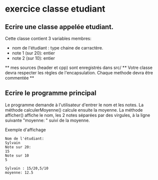 # exercice classe etudiant

## Ecrire une classe appelée etudiant.

Cette classe contient 3 variables membres:
* nom de l'étudiant : type chaine de carractère.
* note 1 (sur 20): entier
* note 2 (sur 10): entier

** mes sources (header et cpp) sont enregistrés dans src/
** Votre classe devra respecter les règles de l'encapsulation. Chaque methode devra être commentée **

## Ecrire le programme principal

Le programme demande à l'utilisateur d'entrer le nom et les notes. La méthode calculerMoyenne() calcule ensuite la moyenne.
La méthode afficher() affiche le nom, les 2 notes séparées par des virgules, à la ligne suivante "moyenne: " suivi de la moyenne.

Exemple d'affichage
```
Nom de l'étudiant:
Sylvain
Note sur 20:
15
Note sur 10
5

Sylvain : 15/20,5/10
moyenne: 12.5
```
